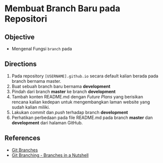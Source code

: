 # Membuat Branch Baru pada Repositori

## Objective

- Mengenal Fungsi `branch` pada 

## Directions

1. Pada repository `[USERNAME].github.io` secara default kalian berada pada branch bernama master. 
2. Buat sebuah branch baru bernama **development**
3. Pindah dari branch **master** ke branch **development**
4. Tambah konten README.md dengan *Future Plans* yang berisikan rencana kalian kedepan untuk mengembangkan laman website yang sudah kalian miliki.
5. Lakukan *commit* dan *push* terhadap branch **development**
6. Perhatikan perbedaan pada file README.md pada branch **master** dan **development** dari halaman GitHub.

## References

- [Git Branches](https://www.atlassian.com/git/tutorials/using-branches/git-checkout)
- [Git Branching -  Branches in a Nutshell](https://git-scm.com/book/en/v2/Git-Branching-Branches-in-a-Nutshell)
